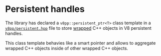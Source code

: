 # Persistent handles

The library has declared a `v8pp::persistent_ptr<T>` class template in a
[`v8pp/persistent.hpp`](../v8pp/persistent.hpp) file to store 
[wrapped](wrapping.md) C++ objects in V8 persistent handles.

This class template behavies like a smart pointer and allows to aggregate
wrapped C++ objects inside of other wrapped C++ objects.